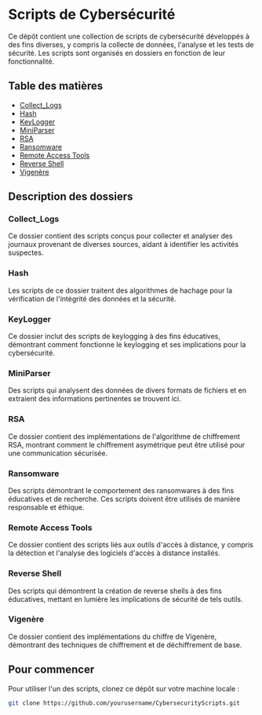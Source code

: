 # Scripts de Cybersécurité

Ce dépôt contient une collection de scripts de cybersécurité développés à des fins diverses, y compris la collecte de données, l'analyse et les tests de sécurité. Les scripts sont organisés en dossiers en fonction de leur fonctionnalité.

## Table des matières

- [Collect_Logs](#collect_logs)
- [Hash](#hash)
- [KeyLogger](#keylogger)
- [MiniParser](#miniparser)
- [RSA](#rsa)
- [Ransomware](#ransomware)
- [Remote Access Tools](#remote-access-tools)
- [Reverse Shell](#reverse-shell)
- [Vigenère](#vigenère)

## Description des dossiers

### Collect_Logs
Ce dossier contient des scripts conçus pour collecter et analyser des journaux provenant de diverses sources, aidant à identifier les activités suspectes.

### Hash
Les scripts de ce dossier traitent des algorithmes de hachage pour la vérification de l'intégrité des données et la sécurité.

### KeyLogger
Ce dossier inclut des scripts de keylogging à des fins éducatives, démontrant comment fonctionne le keylogging et ses implications pour la cybersécurité.

### MiniParser
Des scripts qui analysent des données de divers formats de fichiers et en extraient des informations pertinentes se trouvent ici.

### RSA
Ce dossier contient des implémentations de l'algorithme de chiffrement RSA, montrant comment le chiffrement asymétrique peut être utilisé pour une communication sécurisée.

### Ransomware
Des scripts démontrant le comportement des ransomwares à des fins éducatives et de recherche. Ces scripts doivent être utilisés de manière responsable et éthique.

### Remote Access Tools
Ce dossier contient des scripts liés aux outils d'accès à distance, y compris la détection et l'analyse des logiciels d'accès à distance installés.

### Reverse Shell
Des scripts qui démontrent la création de reverse shells à des fins éducatives, mettant en lumière les implications de sécurité de tels outils.

### Vigenère
Ce dossier contient des implémentations du chiffre de Vigenère, démontrant des techniques de chiffrement et de déchiffrement de base.

## Pour commencer

Pour utiliser l'un des scripts, clonez ce dépôt sur votre machine locale :

```bash
git clone https://github.com/yourusername/CybersecurityScripts.git
